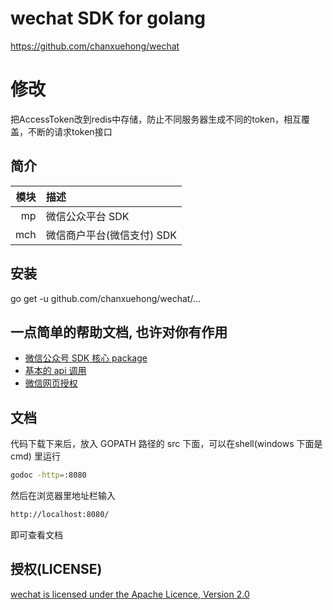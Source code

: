 # wechat SDK for golang
https://github.com/chanxuehong/wechat

# 修改
把AccessToken改到redis中存储，防止不同服务器生成不同的token，相互覆盖，不断的请求token接口

## 简介
| 模块  | 描述                     |
|-----:|:-------------------------|
| mp   | 微信公众平台 SDK           |
| mch  | 微信商户平台(微信支付) SDK   |

## 安装
go get -u github.com/chanxuehong/wechat/...

## 一点简单的帮助文档, 也许对你有作用
* [微信公众号 SDK 核心 package](/mp/core/README.md)
* [基本的 api 调用](/mp/README.md)
* [微信网页授权](/mp/oauth2/README.md)

## 文档
代码下载下来后，放入 GOPATH 路径的 src 下面，可以在shell(windows 下面是 cmd) 里运行
```sh
godoc -http=:8080
```

然后在浏览器里地址栏输入
```sh
http://localhost:8080/
```
即可查看文档

## 授权(LICENSE)
[wechat is licensed under the Apache Licence, Version 2.0](http://www.apache.org/licenses/LICENSE-2.0.html)
